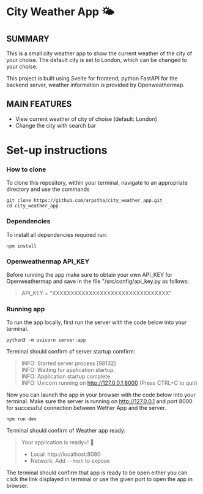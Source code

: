 
# City Weather App 🌤️

## SUMMARY

This is a small city weather app to show the current weather of the city of your choise. The default city is set to London, which can be changed to your choise. 

This project is built using Svelte for frontend, python FastAPI for the backend server, weather information is provided by Openweathermap.


## MAIN FEATURES
- View current weather of city of choise (default: London)
- Change the city with search bar

# Set-up instructions


### How to clone

To clone this repository, within your terminal, navigate to an appropriate directory and use the commands

```
git clone https://github.com/arpstha/city_weather_app.git
cd city_weather_app
```

### Dependencies

To install all dependencies required run:

```
npm install
```
### Openweathermap API_KEY

Before running the app make sure to obtain your own API_KEY for Openweathermap and save in the file "/src/config/api_key.py as follows:
>API_KEY = "XXXXXXXXXXXXXXXXXXXXXXXXXXXXXXXX"

### Running app
To run the app locally, first run the server with the code below into your terminal. 
```
python3 -m uvicorn server:app
```
Terminal should confirm of server startup comfirm:

>INFO:     Started server process [98132]</br>
>INFO:     Waiting for application startup.</br>
>INFO:     Application startup complete.</br>
>INFO:     Uvicorn running on http://127.0.0.1:8000 (Press CTRL+C to quit)</br>

Now you can launch the app in your browser with the code below into your terminal. Make sure the server is running on http://127.0.0.1 and port 8000 for successful connection between Wether App and the server.
```
npm run dev
```

Terminal should confirm of Weather app ready:

>Your application is ready~! 🚀
>
> - Local:      http://localhost:8080
> - Network:    Add `--host` to expose


The terminal should confirm that app is ready to be open either you can click the link displayed in terminal or use the given port to open the app in browser.

